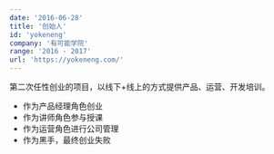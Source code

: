 ```yaml
---
date: '2016-06-28'
title: '创始人'
id: 'yokeneng'
company: '有可能学院'
range: '2016 - 2017'
url: 'https://yokeneng.com/'
---
```

第二次任性创业的项目，以线下+线上的方式提供产品、运营、开发培训。

- 作为产品经理角色创业
- 作为讲师角色参与授课
- 作为运营角色进行公司管理
- 作为黑手，最终创业失败
